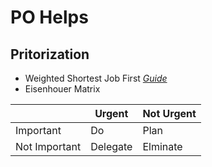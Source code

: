 # PO Helps

## Pritorization
* Weighted Shortest Job First *[Guide](https://www.scaledagileframework.com/wsjf/)*
* Eisenhouer Matrix

||Urgent|Not Urgent|
|--|--|--|
|Important|Do|Plan|
|Not Important|Delegate|Elminate|
